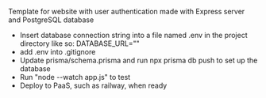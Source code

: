 Template for website with user authentication made with Express server and PostgreSQL database

- Insert database connection string into a file named .env in the project directory like so: DATABASE_URL=""
- add .env into .gitignore
- Update prisma/schema.prisma and run npx prisma db push to set up the database
- Run "node --watch app.js" to test
- Deploy to PaaS, such as railway, when ready